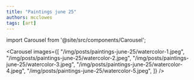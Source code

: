 ```yaml
---
title: "Paintings june 25"
authors: mcclowes
tags: [art]
---
```


import Carousel from '@site/src/components/Carousel';

<!--truncate-->

<Carousel 
  images={[
    "/img/posts/paintings-june-25/watercolor-1.jpeg",
    "/img/posts/paintings-june-25/watercolor-2.jpeg",
    "/img/posts/paintings-june-25/watercolor-3.jpeg",
    "/img/posts/paintings-june-25/watercolor-4.jpeg",
    "/img/posts/paintings-june-25/watercolor-5.jpeg",
  ]}
/> 